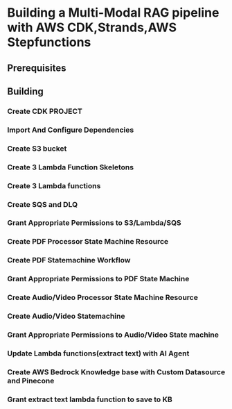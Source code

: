 # Building a Multi-Modal RAG pipeline with AWS CDK,Strands,AWS Stepfunctions

## Prerequisites

## Building

### Create CDK PROJECT

### Import And Configure Dependencies

### Create S3 bucket

### Create 3 Lambda Function Skeletons

### Create 3 Lambda functions

### Create SQS and DLQ

### Grant Appropriate Permissions to S3/Lambda/SQS

### Create PDF Processor State Machine Resource

### Create PDF Statemachine Workflow

### Grant Appropriate Permissions to PDF State Machine

### Create Audio/Video Processor State Machine Resource

### Create Audio/Video Statemachine

### Grant Appropriate Permissions to Audio/Video State machine

### Update Lambda functions(extract text) with AI Agent

### Create AWS Bedrock Knowledge base with Custom Datasource and Pinecone

### Grant extract text lambda function to save to KB
